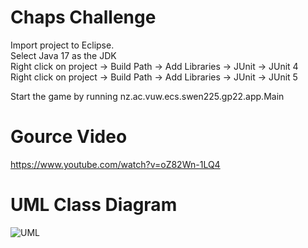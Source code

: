 # Chaps Challenge
Import project to Eclipse.  
Select Java 17 as the JDK   
Right click on project -> Build Path -> Add Libraries -> JUnit -> JUnit 4  
Right click on project -> Build Path -> Add Libraries -> JUnit -> JUnit 5

Start the game by running nz.ac.vuw.ecs.swen225.gp22.app.Main

# Gource Video
https://www.youtube.com/watch?v=oZ82Wn-1LQ4

# UML Class Diagram
![UML](https://gitlab.ecs.vuw.ac.nz/course-work/swen225/2022/project1/t28/chaps-challenge/-/raw/main/docs/UML_Class_Diagram.png)
